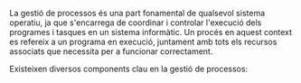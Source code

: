 La gestió de processos és una part fonamental de qualsevol sistema operatiu, ja que s'encarrega de coordinar i controlar l'execució dels programes i tasques en un sistema informàtic. Un procés en aquest context es refereix a un programa en execució, juntament amb tots els recursos associats que necessita per a funcionar correctament.

Existeixen diversos components clau en la gestió de processos: